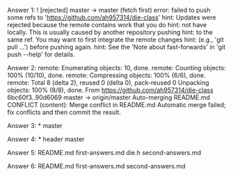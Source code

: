 Answer 1:  ! [rejected]        master -> master (fetch first)
error: failed to push some refs to 'https://github.com/ah957314/die-class'
hint: Updates were rejected because the remote contains work that you do
hint: not have locally. This is usually caused by another repository pushing
hint: to the same ref. You may want to first integrate the remote changes
hint: (e.g., 'git pull ...') before pushing again.
hint: See the 'Note about fast-forwards' in 'git push --help' for details.

Answer 2: remote: Enumerating objects: 10, done.
remote: Counting objects: 100% (10/10), done.
remote: Compressing objects: 100% (6/6), done.
remote: Total 8 (delta 2), reused 0 (delta 0), pack-reused 0
Unpacking objects: 100% (8/8), done.
From https://github.com/ah957314/die-class
   6bc60f3..90d6069  master     -> origin/master
Auto-merging README.md
CONFLICT (content): Merge conflict in README.md
Automatic merge failed; fix conflicts and then commit the result.

Answer 3: * master

Answer 4: * header
            master
          
Answer 5: README.md               first-answers.md
          die.h                   second-answers.md
          
Answer 6: README.md               first-answers.md        second-answers.md
